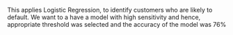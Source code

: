 This applies Logistic Regression, to identify customers who are likely to default. We want to a have a model with high sensitivity and
hence, appropriate threshold was selected and the accuracy of the model was 76%
